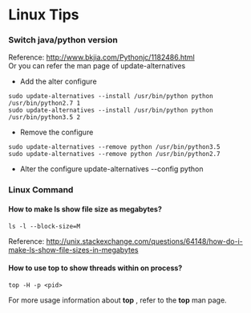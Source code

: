 # Linux Tips

###  Switch java/python version

Reference: http://www.bkjia.com/Pythonjc/1182486.html   
Or you can refer the man page of update-alternatives

- Add the alter configure
```
sudo update-alternatives --install /usr/bin/python python /usr/bin/python2.7 1
sudo update-alternatives --install /usr/bin/python python /usr/bin/python3.5 2
```

- Remove the configure
```
sudo update-alternatives --remove python /usr/bin/python3.5
sudo update-alternatives --remove python /usr/bin/python2.7
```

- Alter the configure
  update-alternatives --config python


### Linux Command

#### How to make ls show file size as megabytes?

    ls -l --block-size=M

Reference: http://unix.stackexchange.com/questions/64148/how-do-i-make-ls-show-file-sizes-in-megabytes


#### How to use top to show threads within on process?

    top -H -p <pid>

For more usage information about __top__ , refer to the __top__ man page.